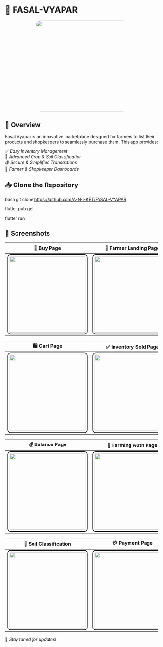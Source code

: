 # 🌾 FASAL-VYAPAR

<p align="center">
  <img src="https://github.com/user-attachments/assets/d2a435f6-ff95-4217-b329-6b05093c9c58" width="300" style="border-radius: 15px;">
</p>

## 📌 Overview
Fasal Vyapar is an innovative marketplace designed for farmers to list their products and shopkeepers to seamlessly purchase them. This app provides:

✅ *Easy Inventory Management*  
🌱 *Advanced Crop & Soil Classification*  
💰 *Secure & Simplified Transactions*  
🛒 *Farmer & Shopkeeper Dashboards*

## 📥 Clone the Repository
bash
git clone https://github.com/A-N-I-KET/FASAL-VYAPAR





flutter pub get 






flutter run


## 📸 Screenshots

| 🛒 Buy Page | 🌾 Farmer Landing Page | 📦 Inventory Page |
|------------|----------------------|-------------------|
| <img src="https://github.com/user-attachments/assets/90b29a4a-c4f5-4efb-a4e1-85a28bd4b499" width="250" style="border: 2px solid black; border-radius: 10px; padding: 5px;"> | <img src="https://github.com/user-attachments/assets/a5b38de9-c4f8-43ae-a526-b2a6b8c7da03" width="250" style="border: 2px solid black; border-radius: 10px; padding: 5px;"> | <img src="https://github.com/user-attachments/assets/df23d599-61f2-46f7-a06a-e4369384da64" width="250" style="border: 2px solid black; border-radius: 10px; padding: 5px;"> |

| 🛍 Cart Page | ✅ Inventory Sold Page | 🍏 Inventory Fresh Page |
|-------------|---------------------|---------------------|
| <img src="https://github.com/user-attachments/assets/96b902fb-1cfd-4de0-8951-b58d2ac8c53c" width="250" style="border: 2px solid black; border-radius: 10px; padding: 5px;"> | <img src="https://github.com/user-attachments/assets/81bf0155-4595-4e22-b3c3-19851c5fb49b" width="250" style="border: 2px solid black; border-radius: 10px; padding: 5px;"> | <img src="https://github.com/user-attachments/assets/7609cce7-175e-446e-aa83-fc5eb962ca96" width="250" style="border: 2px solid black; border-radius: 10px; padding: 5px;"> |

| 💰 Balance Page | 🔐 Farming Auth Page | 🏪 Farmer Marketplace |
|---------------|------------------|-------------------|
| <img src="https://github.com/user-attachments/assets/fc37e9ac-5ee4-42c0-82dd-ace96ed415cc" width="250" style="border: 2px solid black; border-radius: 10px; padding: 5px;"> | <img src="https://github.com/user-attachments/assets/979eae7a-65d2-4f0e-ac96-b3ae043f52ed" width="250" style="border: 2px solid black; border-radius: 10px; padding: 5px;"> | <img src="https://github.com/user-attachments/assets/3f65ae7f-ab8f-4993-a29a-7c1cdf3f2989" width="250" style="border: 2px solid black; border-radius: 10px; padding: 5px;"> |

| 🌱 Soil Classification | 💳 Payment Page | 🌾 Crops Detection |
|-------------------|--------------|--------------|
| <img src="https://github.com/user-attachments/assets/764baa7a-e250-469a-abf1-f7e238390b9e" width="250" style="border: 2px solid black; border-radius: 10px; padding: 5px;"> | <img src="https://github.com/user-attachments/assets/434b02dd-0407-4b27-954f-d862be0a8782" width="250" style="border: 2px solid black; border-radius: 10px; padding: 5px;"> | <img src="https://github.com/user-attachments/assets/85f93991-e74f-44f4-a4f7-96e46c0d17c8" width="250" style="border: 2px solid black; border-radius: 10px; padding: 5px;"> |

🚀 *Stay tuned for updates!*
